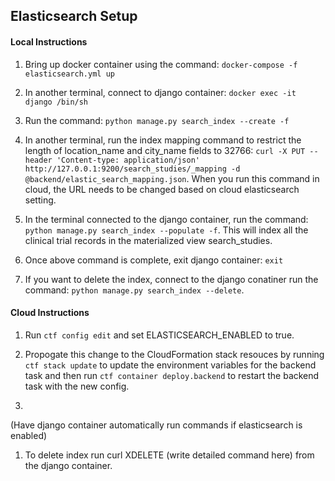 ## Elasticsearch Setup

#### Local Instructions

1. Bring up docker container using the command: `docker-compose -f elasticsearch.yml up`

1. In another terminal, connect to django container: `docker exec -it django /bin/sh`

1. Run the command: `python manage.py search_index --create -f`

1. In another terminal, run the index mapping command to restrict the length of location_name and city_name fields to 32766: `curl -X PUT --header 'Content-type: application/json' http://127.0.0.1:9200/search_studies/_mapping -d @backend/elastic_search_mapping.json`. When you run this command in cloud, the URL needs to be changed based on cloud elasticsearch setting.

1. In the terminal connected to the django container, run the command: `python manage.py search_index --populate -f`. This will index all the clinical trial records in the materialized view search_studies.

1. Once above command is complete, exit django container: `exit`

1. If you want to delete the index, connect to the django conatiner run the command: `python manage.py search_index --delete`.


#### Cloud Instructions

1. Run `ctf config edit` and set ELASTICSEARCH_ENABLED to true.

1. Propogate this change to the CloudFormation stack resouces by running `ctf stack update` to update the environment variables for the backend task and then run `ctf container deploy.backend` to restart the backend task with the new config.

1. 

(Have django container automatically run commands if elasticsearch is enabled)

1. To delete index run curl XDELETE (write detailed command here) from the django container.
